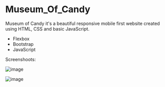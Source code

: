 # Museum_Of_Candy
Museum of Candy it's a beautiful responsive mobile first website created using HTML, CSS and basic JavaScript.

 - Flexbox
 - Bootstrap
 - JavaScript
 
 Screenshoots:
 
 ![image](https://user-images.githubusercontent.com/108934159/224442961-cd8bc4d6-5f48-48bc-ab87-affa031bb83a.png)

 
 ![image](https://user-images.githubusercontent.com/108934159/224442865-d95af991-c52f-43b0-a79d-38767bc6bdc4.png)

